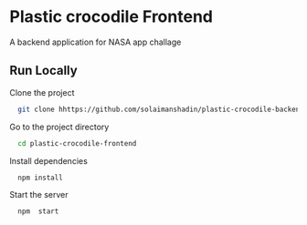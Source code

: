 
# Plastic crocodile Frontend


A backend application for NASA app challage

## Run Locally

Clone the project

```bash
  git clone hhttps://github.com/solaimanshadin/plastic-crocodile-backend.git
```

Go to the project directory

```bash
  cd plastic-crocodile-frontend
```

Install dependencies

```bash
  npm install
```

Start the server

```bash
  npm  start
```

  
